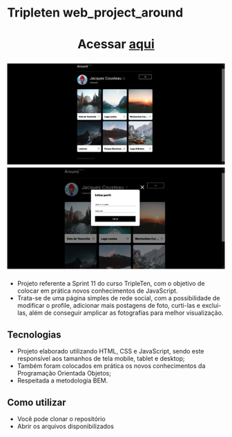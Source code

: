 # Tripleten web_project_around
<h1 align="center">
  <p>Acessar <a href="https://borges-camila.github.io/web_project_around/">aqui</a></p>
  <img src="./github/Page-1.png">
  <img src="./github/Page-2.png">
</h1>
 
- Projeto referente a Sprint 11 do curso TripleTen, com o objetivo de colocar em prática novos conhecimentos de JavaScript.
- Trata-se de uma página simples de rede social, com a possibilidade de modificar o profile, adicionar mais postagens de foto, curti-las e exclui-las, além de conseguir amplicar as fotografias para melhor visualização. 

## Tecnologias

- Projeto elaborado utilizando HTML, CSS e JavaScript, sendo este responsível aos tamanhos de tela mobile, tablet e desktop; 
- Também foram colocados em prática os novos conhecimentos da Programação Orientada Objetos; 
- Respeitada a metodologia BEM. 

## Como utilizar

- Você pode clonar o repositório
- Abrir os arquivos disponibilizados
